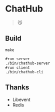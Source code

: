 # ChatHub

> 😼

## Build

```shell
make

#run server
./bin/chathub-server
#run client
./bin/chathub-cli
```

## Thanks

- Libevent
- Redis
